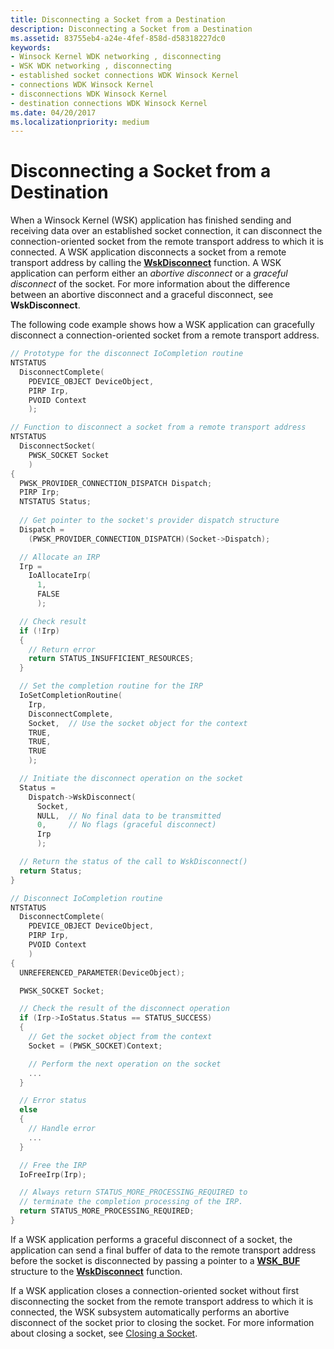 ```yaml
---
title: Disconnecting a Socket from a Destination
description: Disconnecting a Socket from a Destination
ms.assetid: 83755eb4-a24e-4fef-858d-d58318227dc0
keywords:
- Winsock Kernel WDK networking , disconnecting
- WSK WDK networking , disconnecting
- established socket connections WDK Winsock Kernel
- connections WDK Winsock Kernel
- disconnections WDK Winsock Kernel
- destination connections WDK Winsock Kernel
ms.date: 04/20/2017
ms.localizationpriority: medium
---
```


# Disconnecting a Socket from a Destination


When a Winsock Kernel (WSK) application has finished sending and receiving data over an established socket connection, it can disconnect the connection-oriented socket from the remote transport address to which it is connected. A WSK application disconnects a socket from a remote transport address by calling the [**WskDisconnect**](https://docs.microsoft.com/windows-hardware/drivers/ddi/wsk/nc-wsk-pfn_wsk_disconnect) function. A WSK application can perform either an *abortive disconnect* or a *graceful disconnect* of the socket. For more information about the difference between an abortive disconnect and a graceful disconnect, see **WskDisconnect**.

The following code example shows how a WSK application can gracefully disconnect a connection-oriented socket from a remote transport address.

```C++
// Prototype for the disconnect IoCompletion routine
NTSTATUS
  DisconnectComplete(
    PDEVICE_OBJECT DeviceObject,
    PIRP Irp,
    PVOID Context
    );

// Function to disconnect a socket from a remote transport address
NTSTATUS
  DisconnectSocket(
    PWSK_SOCKET Socket
    )
{
  PWSK_PROVIDER_CONNECTION_DISPATCH Dispatch;
  PIRP Irp;
  NTSTATUS Status;
 
  // Get pointer to the socket's provider dispatch structure
  Dispatch =
    (PWSK_PROVIDER_CONNECTION_DISPATCH)(Socket->Dispatch);

  // Allocate an IRP
  Irp =
    IoAllocateIrp(
      1,
      FALSE
      );

  // Check result
  if (!Irp)
  {
    // Return error
    return STATUS_INSUFFICIENT_RESOURCES;
  }

  // Set the completion routine for the IRP
  IoSetCompletionRoutine(
    Irp,
    DisconnectComplete,
    Socket,  // Use the socket object for the context
    TRUE,
    TRUE,
    TRUE
    );

  // Initiate the disconnect operation on the socket
  Status =
    Dispatch->WskDisconnect(
      Socket,
      NULL,  // No final data to be transmitted
      0,     // No flags (graceful disconnect)
      Irp
      );

  // Return the status of the call to WskDisconnect()
  return Status;
}

// Disconnect IoCompletion routine
NTSTATUS
  DisconnectComplete(
    PDEVICE_OBJECT DeviceObject,
    PIRP Irp,
    PVOID Context
    )
{
  UNREFERENCED_PARAMETER(DeviceObject);

  PWSK_SOCKET Socket;

  // Check the result of the disconnect operation
  if (Irp->IoStatus.Status == STATUS_SUCCESS)
  {
    // Get the socket object from the context
    Socket = (PWSK_SOCKET)Context;

    // Perform the next operation on the socket
    ...
  }

  // Error status
  else
  {
    // Handle error
    ...
  }

  // Free the IRP
  IoFreeIrp(Irp);

  // Always return STATUS_MORE_PROCESSING_REQUIRED to
  // terminate the completion processing of the IRP.
  return STATUS_MORE_PROCESSING_REQUIRED;
}
```

If a WSK application performs a graceful disconnect of a socket, the application can send a final buffer of data to the remote transport address before the socket is disconnected by passing a pointer to a [**WSK\_BUF**](https://docs.microsoft.com/windows-hardware/drivers/ddi/wsk/ns-wsk-_wsk_buf) structure to the [**WskDisconnect**](https://docs.microsoft.com/windows-hardware/drivers/ddi/wsk/nc-wsk-pfn_wsk_disconnect) function.

If a WSK application closes a connection-oriented socket without first disconnecting the socket from the remote transport address to which it is connected, the WSK subsystem automatically performs an abortive disconnect of the socket prior to closing the socket. For more information about closing a socket, see [Closing a Socket](closing-a-socket.md).

 

 





